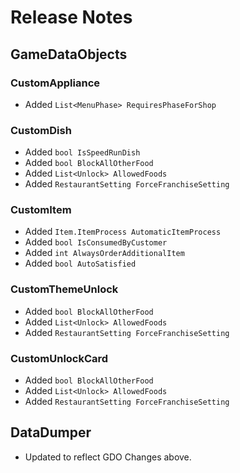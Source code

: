 # Release Notes

## GameDataObjects

### CustomAppliance

+ Added `List<MenuPhase> RequiresPhaseForShop`

### CustomDish

+ Added `bool IsSpeedRunDish`
+ Added `bool BlockAllOtherFood`
+ Added `List<Unlock> AllowedFoods`
+ Added `RestaurantSetting ForceFranchiseSetting`

### CustomItem

+ Added `Item.ItemProcess AutomaticItemProcess`
+ Added `bool IsConsumedByCustomer`
+ Added `int AlwaysOrderAdditionalItem`
+ Added `bool AutoSatisfied`

### CustomThemeUnlock

+ Added `bool BlockAllOtherFood`
+ Added `List<Unlock> AllowedFoods`
+ Added `RestaurantSetting ForceFranchiseSetting`

### CustomUnlockCard

+ Added `bool BlockAllOtherFood`
+ Added `List<Unlock> AllowedFoods`
+ Added `RestaurantSetting ForceFranchiseSetting`

## DataDumper

* Updated to reflect GDO Changes above.